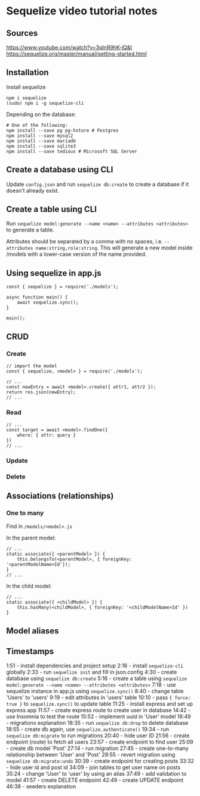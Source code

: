 # Sequelize video tutorial notes

## Sources

https://www.youtube.com/watch?v=3qlnR9hK-lQ&t
https://sequelize.org/master/manual/getting-started.html

## Installation

Install sequelize

```
npm i sequelize
(sudo) npm i -g sequelize-cli
```

Depending on the database:

```
# One of the following:
npm install --save pg pg-hstore # Postgres
npm install --save mysql2
npm install --save mariadb
npm install --save sqlite3
npm install --save tedious # Microsoft SQL Server
```

## Create a database using CLI

Update `config.json` and run `sequelize db:create` to create a database if it doesn't already exist.

## Create a table using CLI

Run `sequelize model:generate --name <name> --attributes <attributes>` to generate a table.

Attributes should be separated by a comma with no spaces, i.e. `--attributes name:string,role:string`. This will generate a new model inside /models with a lower-case version of the name provided.

## Using sequelize in app.js

```
const { sequelize } = require('./models');

async function main() {
    await sequelize.sync();
}

main();
```

## CRUD

### Create

```
// import the model
const { sequelize, <model> } = require('./models');

// ...
const newEntry = await <model>.create({ attr1, attr2 });
return res.json(newEntry);
// ...
```

### Read

```
// ...
const target = await <model>.findOne({
    where: { attr: query }
})
// ...

```

### Update

### Delete

## Associations (relationships)

### One to many

Find in `/models/<model>.js`

In the parent model:

```
// ...
static associate({ <parentModel> }) {
    this.belongsTo(<parentModel>, { foreignKey: '<parentModelName>Id'});
}
// ...
```

In the child model:

```
// ...
static associate({ <childModel> }) {
    this.hasMany(<childModel>, { foreignKey: '<childModelName>Id' })
}
```

## Model aliases

## Timestamps

1:51 - install dependencies and project setup
2:16 - install `sequelize-cli` globally
2:33 - run `sequelize init` and fill in json.config
4:30 - create database using `sequelize db:create`
5:16 - create a table using `sequelize model:generate --name <name> --attributes <attributes>`
7:18 - use sequelize instance in app.js using `sequelize.sync()`
8:40 - change table 'Users' to 'users'
9:19 - edit attributes in 'users' table
10:10 - pass `{ force: true }` to `sequelize.sync()` to update table
11:25 - install express and set up express app
11:57 - create express route to create user in database
14:42 - use Insomnia to test the route
15:52 - implement uuid in 'User' model
16:49 - migrations explanation
18:35 - run `sequelize db:drop` to delete database
18:55 - create db again, use `sequelize.authenticate()`
19:34 - run `sequelize db:migrate` to run migrations
20:40 - hide user ID
21:56 - create endpoint (route) to fetch all users
23:57 - create endpoint to find user
25:09 - create db model 'Post'
27:14 - run migration
27:45 - create one-to-many relationship between 'User' and 'Post'
29:55 - revert migration using `sequelize db:migrate:undo`
30:39 - create endpoint for creating posts
33:32 - hide user id and post id
34:09 - join tables to get user name on posts
35:24 - change 'User' to 'user' by using an alias
37:49 - add validation to model
41:57 - create DELETE endpoint
42:49 - create UPDATE endpoint
46:38 - seeders explanation
